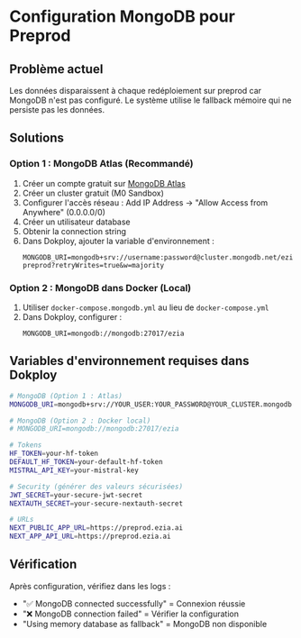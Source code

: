 # Configuration MongoDB pour Preprod

## Problème actuel
Les données disparaissent à chaque redéploiement sur preprod car MongoDB n'est pas configuré. Le système utilise le fallback mémoire qui ne persiste pas les données.

## Solutions

### Option 1 : MongoDB Atlas (Recommandé)
1. Créer un compte gratuit sur [MongoDB Atlas](https://cloud.mongodb.com)
2. Créer un cluster gratuit (M0 Sandbox)
3. Configurer l'accès réseau : Add IP Address → "Allow Access from Anywhere" (0.0.0.0/0)
4. Créer un utilisateur database
5. Obtenir la connection string
6. Dans Dokploy, ajouter la variable d'environnement :
   ```
   MONGODB_URI=mongodb+srv://username:password@cluster.mongodb.net/ezia-preprod?retryWrites=true&w=majority
   ```

### Option 2 : MongoDB dans Docker (Local)
1. Utiliser `docker-compose.mongodb.yml` au lieu de `docker-compose.yml`
2. Dans Dokploy, configurer :
   ```
   MONGODB_URI=mongodb://mongodb:27017/ezia
   ```

## Variables d'environnement requises dans Dokploy

```bash
# MongoDB (Option 1 : Atlas)
MONGODB_URI=mongodb+srv://YOUR_USER:YOUR_PASSWORD@YOUR_CLUSTER.mongodb.net/ezia-preprod?retryWrites=true&w=majority

# MongoDB (Option 2 : Docker local)
# MONGODB_URI=mongodb://mongodb:27017/ezia

# Tokens
HF_TOKEN=your-hf-token
DEFAULT_HF_TOKEN=your-default-hf-token
MISTRAL_API_KEY=your-mistral-key

# Security (générer des valeurs sécurisées)
JWT_SECRET=your-secure-jwt-secret
NEXTAUTH_SECRET=your-secure-nextauth-secret

# URLs
NEXT_PUBLIC_APP_URL=https://preprod.ezia.ai
NEXT_APP_API_URL=https://preprod.ezia.ai
```

## Vérification
Après configuration, vérifiez dans les logs :
- "✅ MongoDB connected successfully" = Connexion réussie
- "❌ MongoDB connection failed" = Vérifier la configuration
- "Using memory database as fallback" = MongoDB non disponible